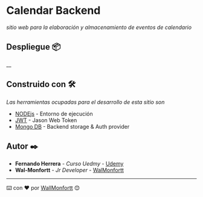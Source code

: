 # Calendar Backend

_sitio web para la elaboración y almacenamiento de eventos de calendario_

## Despliegue 📦

__

## Construido con 🛠️

_Las herramientas ocupadas para el desarrollo de esta sitio son_

* [NODEjs](https://nodejs.org/en/about/) - Entorno de ejecución
* [JWT](https://jwt.io/) - Jason Web Token
* [Mongo DB](https://cloud.mongodb.com/) - Backend storage & Auth provider


## Autor ✒️

* **Fernando Herrera** - *Curso Uedmy* - [Udemy](https://www.udemy.com/course/react-cero-experto/)
* **Wal-Monfortt** - *Jr Developer* - [WalMonfortt](https://wal-monfortt.netlify.app/)

---
⌨️ con ❤️ por [WallMonfortt](https://github.com/WallMonfortt) 😊